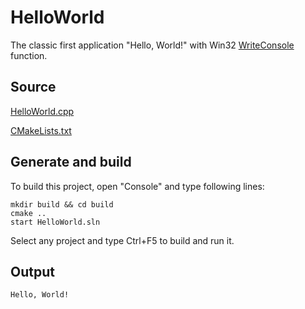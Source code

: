 # HelloWorld

The classic first application "Hello, World!" with Win32 [WriteConsole](https://learn.microsoft.com/windows/console/writeconsole) function.

## Source

[HelloWorld.cpp](./HelloWorld.cpp)

[CMakeLists.txt](./CMakeLists.txt)

## Generate and build

To build this project, open "Console" and type following lines:

``` shell
mkdir build && cd build
cmake .. 
start HelloWorld.sln
```

Select any project and type Ctrl+F5 to build and run it.

## Output

```
Hello, World!
```
